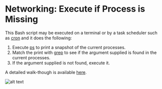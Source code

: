 # Networking: Execute if Process is Missing

This Bash script may be executed on a terminal or by a task scheduler such as [cron](https://crontab.guru/) and it does the following:

1. Execute [ps](https://linux.die.net/man/1/ps) to print a snapshot of the current processes.
2. Match the print with [grep](https://linux.die.net/man/1/grep) to see if the argument supplied is found in the current processes.
3. If the argument supplied is not found, execute it.

A detailed walk-though is available [here](https://kurtcms.org/networking-execute-if-process-is-missing/).

![alt text](https://kurtcms.org/git/daemonc/daemonc-screenshot.png)

